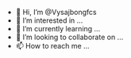 - 👋 Hi, I’m @Vysajbongfcs
- 👀 I’m interested in ...
- 🌱 I’m currently learning ...
- 💞️ I’m looking to collaborate on ...
- 📫 How to reach me ...

<!---
Vysajbongfcs/Vysajbongfcs is a ✨ special ✨ repository because its `README.md` (this file) appears on your GitHub profile.
You can click the Preview link to take a look at your changes.
--->
